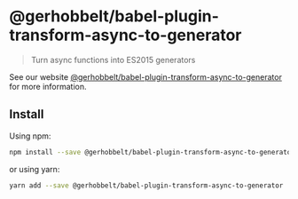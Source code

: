 # @gerhobbelt/babel-plugin-transform-async-to-generator

> Turn async functions into ES2015 generators

See our website [@gerhobbelt/babel-plugin-transform-async-to-generator](https://babeljs.io/docs/en/next/babel-plugin-transform-async-to-generator.html) for more information.

## Install

Using npm:

```sh
npm install --save @gerhobbelt/babel-plugin-transform-async-to-generator
```

or using yarn:

```sh
yarn add --save @gerhobbelt/babel-plugin-transform-async-to-generator
```
